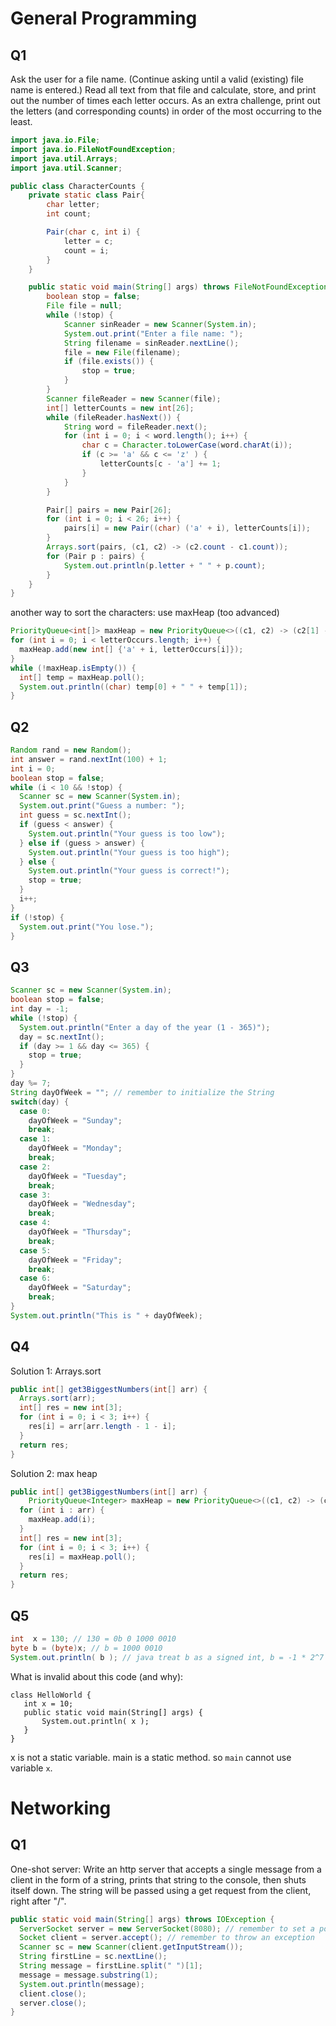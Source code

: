# General Programming

## Q1

Ask the user for a file name.  (Continue asking until a valid (existing) file name is entered.)  Read all text from that file and calculate, store, and print out the number of times each letter occurs.  As an extra challenge, print out the letters (and corresponding counts) in order of the most occurring to the least.

```java
import java.io.File;
import java.io.FileNotFoundException;
import java.util.Arrays;
import java.util.Scanner;

public class CharacterCounts {
    private static class Pair{
        char letter;
        int count;

        Pair(char c, int i) {
            letter = c;
            count = i;
        }
    }

    public static void main(String[] args) throws FileNotFoundException {
        boolean stop = false;
        File file = null;
        while (!stop) {
            Scanner sinReader = new Scanner(System.in);
            System.out.print("Enter a file name: ");
            String filename = sinReader.nextLine();
            file = new File(filename);
            if (file.exists()) {
                stop = true;
            }
        }
        Scanner fileReader = new Scanner(file);
        int[] letterCounts = new int[26];
        while (fileReader.hasNext()) {
            String word = fileReader.next();
            for (int i = 0; i < word.length(); i++) {
                char c = Character.toLowerCase(word.charAt(i));
                if (c >= 'a' && c <= 'z' ) {
                    letterCounts[c - 'a'] += 1;
                }
            }
        }

        Pair[] pairs = new Pair[26];
        for (int i = 0; i < 26; i++) {
            pairs[i] = new Pair((char) ('a' + i), letterCounts[i]);
        }
        Arrays.sort(pairs, (c1, c2) -> (c2.count - c1.count));
        for (Pair p : pairs) {
            System.out.println(p.letter + " " + p.count);
        }
    }
}
```

another way to sort the characters: use maxHeap (too advanced)

```java
PriorityQueue<int[]> maxHeap = new PriorityQueue<>((c1, c2) -> (c2[1] - c1[1]));
for (int i = 0; i < letterOccurs.length; i++) {
  maxHeap.add(new int[] {'a' + i, letterOccurs[i]});
}
while (!maxHeap.isEmpty()) {
  int[] temp = maxHeap.poll();
  System.out.println((char) temp[0] + " " + temp[1]);
}
```

## Q2

```java
Random rand = new Random();
int answer = rand.nextInt(100) + 1;
int i = 0;
boolean stop = false;
while (i < 10 && !stop) {
  Scanner sc = new Scanner(System.in);
  System.out.print("Guess a number: ");
  int guess = sc.nextInt();
  if (guess < answer) {
    System.out.println("Your guess is too low");
  } else if (guess > answer) {
    System.out.println("Your guess is too high");
  } else {
    System.out.println("Your guess is correct!");
    stop = true;
  }
  i++;
}
if (!stop) {
  System.out.print("You lose.");
}
```

## Q3

```java
Scanner sc = new Scanner(System.in);
boolean stop = false;
int day = -1;
while (!stop) {
  System.out.println("Enter a day of the year (1 - 365)");
  day = sc.nextInt();
  if (day >= 1 && day <= 365) {
    stop = true;
  }
}
day %= 7;
String dayOfWeek = ""; // remember to initialize the String
switch(day) {
  case 0:
    dayOfWeek = "Sunday";
    break;
  case 1:
    dayOfWeek = "Monday";
    break;
  case 2:
    dayOfWeek = "Tuesday";
    break;
  case 3:
    dayOfWeek = "Wednesday";
    break;
  case 4:
    dayOfWeek = "Thursday";
    break;
  case 5:
    dayOfWeek = "Friday";
    break;
  case 6:
    dayOfWeek = "Saturday";
    break;
}
System.out.println("This is " + dayOfWeek);
```

## Q4

Solution 1: Arrays.sort

```java
public int[] get3BiggestNumbers(int[] arr) {
  Arrays.sort(arr);
  int[] res = new int[3];
  for (int i = 0; i < 3; i++) {
    res[i] = arr[arr.length - 1 - i];
  }
  return res;
}
```

Solution 2: max heap

```java
public int[] get3BiggestNumbers(int[] arr) {
	PriorityQueue<Integer> maxHeap = new PriorityQueue<>((c1, c2) -> (c2 - c1));
  for (int i : arr) {
    maxHeap.add(i);
  }
  int[] res = new int[3];
  for (int i = 0; i < 3; i++) {
    res[i] = maxHeap.poll();
  }
  return res;
}
```

## Q5

```java
int  x = 130; // 130 = 0b 0 1000 0010
byte b = (byte)x; // b = 1000 0010
System.out.println( b ); // java treat b as a signed int, b = -1 * 2^7 + 1 * 2^1 = -126
```

What is invalid about this code (and why):

```
class HelloWorld {
   int x = 10;
   public static void main(String[] args) {
       System.out.println( x );
   }
}
```

x is not a static variable. main is a static method. so `main` cannot use variable `x`.

# Networking

## Q1

One-shot server: Write an http server that accepts a single message from a client in the form of a string, prints that string to the console, then shuts itself down. The string will be passed using a get request from the client, right after "/".

```java
public static void main(String[] args) throws IOException {
  ServerSocket server = new ServerSocket(8080); // remember to set a port number + throw an exception
  Socket client = server.accept(); // remember to throw an exception
  Scanner sc = new Scanner(client.getInputStream());
  String firstLine = sc.nextLine();
  String message = firstLine.split(" ")[1];
  message = message.substring(1);
  System.out.println(message);
  client.close();
  server.close();
}
```

